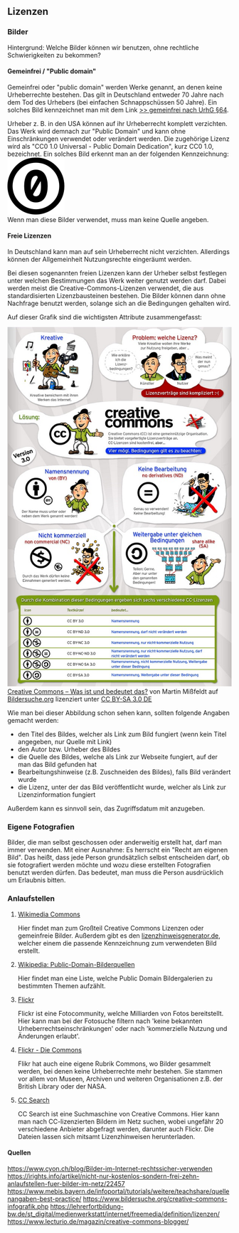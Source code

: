 ## Lizenzen

### Bilder

Hintergrund: Welche Bilder können wir benutzen, ohne rechtliche Schwierigkeiten zu bekommen?

#### Gemeinfrei / "Public domain"

Gemeinfrei oder "public domain" werden Werke genannt, an denen keine Urheberrechte bestehen. Das gilt in Deutschland entweder 70 Jahre nach dem Tod des Urhebers (bei einfachen Schnappschüssen 50 Jahre). Ein solches Bild kennzeichnet man mit dem Link <a href="https://www.gesetze-im-internet.de/urhg/__64.html">>> gemeinfrei nach UrhG §64</a>. 

Urheber z. B. in den USA können auf ihr Urheberrecht komplett verzichten. Das Werk wird demnach zur "Public Domain" und kann ohne Einschränkungen verwendet oder verändert werden. Die zugehörige Lizenz wird als "CC0 1.0 Universal - Public Domain Dedication", kurz CC0 1.0, bezeichnet.
Ein solches Bild erkennt man an der folgenden Kennzeichnung:  
![](Cc-zero.svg)  
Wenn man diese Bilder verwendet, muss man keine Quelle angeben.

#### Freie Lizenzen

In Deutschland kann man auf sein Urheberrecht nicht verzichten. Allerdings können der Allgemeinheit Nutzungsrechte eingeräumt werden.

Bei diesen sogenannten freien Lizenzen kann der Urheber selbst festlegen unter welchen Bestimmungen das Werk weiter genutzt werden darf. Dabei werden meist die Creative-Commons-Lizenzen verwendet, die aus standardisierten Lizenzbausteinen bestehen. Die Bilder können dann ohne Nachfrage benutzt werden, solange sich an die Bedingungen gehalten wird.

Auf dieser Grafik sind die wichtigsten Attribute zusammengefasst:

![](creative-commons-infografik.jpg)  
<a href=https://www.bildersuche.org/creative-commons-infografik.php>Creative Commons – Was ist und bedeutet das?</a> von Martin Mißfeldt auf <a href=https://www.bildersuche.org>Bildersuche.org</a> lizenziert unter <a href="https://creativecommons.org/licenses/by-sa/3.0/de/">CC BY-SA 3.0 DE</a>

Wie man bei dieser Abbildung schon sehen kann, sollten folgende Angaben gemacht werden:

* den Titel des Bildes, welcher als Link zum Bild fungiert (wenn kein Titel angegeben, nur Quelle mit Link)
* den Autor bzw. Urheber des Bildes
* die Quelle des Bildes, welche als Link zur Webseite fungiert, auf der man das Bild gefunden hat
* Bearbeitungshinweise (z.B. Zuschneiden des Bildes), falls Bild verändert wurde
* die Lizenz, unter der das Bild veröffentlicht wurde, welcher als Link zur Lizenzinformation fungiert

Außerdem kann es sinnvoll sein, das Zugriffsdatum mit anzugeben.


### Eigene Fotografien

Bilder, die man selbst geschossen oder anderweitig erstellt hat, darf man immer verwenden. Mit einer Ausnahme: Es herrscht ein "Recht am eigenen Bild". Das heißt, dass jede Person grundsätzlich selbst entscheiden darf, ob sie fotografiert werden möchte und wozu diese erstellten Fotografien benutzt werden dürfen. Das bedeutet, man muss die Person ausdrücklich um Erlaubnis bitten.



### Anlaufstellen

1. <a href="https://commons.wikimedia.org/wiki/Hauptseite">Wikimedia Commons</a>

    Hier findet man zum Großteil Creative Commons Lizenzen oder gemeinfreie Bilder.
    Außerdem gibt es den <a href="https://lizenzhinweisgenerator.de/">lizenzhinweisgenerator.de</a>, welcher einem die passende Kennzeichnung zum verwendeten Bild erstellt.

2. <a href="https://de.wikipedia.org/wiki/Wikipedia:Public-Domain-Bilderquellen">Wikipedia: Public-Domain-Bilderquellen</a>

    Hier findet man eine Liste, welche Public Domain Bildergalerien zu bestimmten Themen aufzählt.

3. <a href="https://flickr.com/search/advanced/">Flickr</a>
    
    Flickr ist eine Fotocommunity, welche Milliarden von Fotos bereitstellt. Hier kann man bei der Fotosuche filtern nach 'keine bekannten Urheberrechtseinschränkungen' oder nach 'kommerzielle Nutzung und Änderungen erlaubt'.  
    
4. <a href="https://www.flickr.com/commons/usage/">Flickr - Die Commons</a>

    Flikr hat auch eine eigene Rubrik Commons, wo Bilder gesammelt werden, bei denen keine Urheberrechte mehr bestehen. Sie stammen vor allem von Museen, Archiven und weiteren Organisationen z.B. der British Library oder der NASA.
    
5. <a href="https://search.creativecommons.org/">CC Search</a>

    CC Search ist eine Suchmaschine von Creative Commons. Hier kann man nach CC-lizenzierten Bildern im Netz suchen, wobei ungefähr 20 verschiedene Anbieter abgefragt werden, darunter auch Flickr. Die Dateien lassen sich mitsamt Lizenzhinweisen herunterladen.
    
#### Quellen

https://www.cyon.ch/blog/Bilder-im-Internet-rechtssicher-verwenden  
https://irights.info/artikel/nicht-nur-kostenlos-sondern-frei-zehn-anlaufstellen-fuer-bilder-im-netz/22457
https://www.mebis.bayern.de/infoportal/tutorials/weitere/teachshare/quellenangaben-best-practice/
https://www.bildersuche.org/creative-commons-infografik.php
https://lehrerfortbildung-bw.de/st_digital/medienwerkstatt/internet/freemedia/definition/lizenzen/
https://www.lecturio.de/magazin/creative-commons-blogger/

    